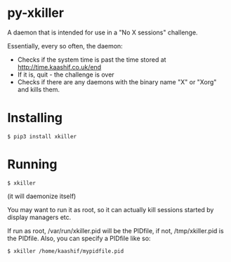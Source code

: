py-xkiller
==========
A daemon that is intended for use in a "No X sessions" challenge.

Essentially, every so often, the daemon:

- Checks if the system time is past the time stored at
  http://time.kaashif.co.uk/end
- If it is, quit - the challenge is over
- Checks if there are any daemons with the binary name "X" or "Xorg"
  and kills them.

Installing
==========

	$ pip3 install xkiller

Running
=======

	$ xkiller

(it will daemonize itself)

You may want to run it as root, so it can actually kill sessions
started by display managers etc.

If run as root, /var/run/xkiller.pid will be the PIDfile, if not,
/tmp/xkiller.pid is the PIDfile. Also, you can specify a PIDfile like
so:

	$ xkiller /home/kaashif/mypidfile.pid

